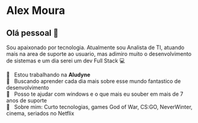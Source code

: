 <!--
### Hi there 👋


**alexmsantos3/alexmsantos3** is a ✨ _special_ ✨ repository because its `README.md` (this file) appears on your GitHub profile.

Here are some ideas to get you started:

- 🔭 I’m currently working on ...
- 🌱 I’m currently learning ...
- 👯 I’m looking to collaborate on ...
- 🤔 I’m looking for help with ...
- 💬 Ask me about ...
- 📫 How to reach me: ...
- 😄 Pronouns: ...
- ⚡ Fun fact: ...
-->

# Alex Moura

## Olá pessoal 👋
Sou apaixonado por tecnologia.
Atualmente sou Analista de TI, atuando mais na area de suporte ao usuario, mas adimiro muito o desenvolvimento de sistemas e um dia serei um dev Full Stack :computer:

 🔭  &nbsp; Estou trabalhando na **Aludyne**
 <br/> 🌱 &nbsp; Buscando aprender cada dia mais sobre esse mundo fantastico de desenvolvimento
 <br/> 👯 &nbsp; Posso te ajudar com windows e o que mais eu souber em mais de 7 anos de suporte
 <br/> 💬  &nbsp; Sobre mim: Curto tecnologias, games God of War, CS:GO, NeverWinter, cinema, seriados no Netflix


